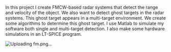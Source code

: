 In this project I create FMCW-based radar systems that detect the range and velocity of the object.
We also want to detect ghost targets in the radar systems. This ghost target appears in a multi-target environment. We create some algorithms to determine this ghost target. I use Matlab to simulate my software both single and multi-target detection. I also make some hardware simulations in an LT-SPICE program.

![Uploading fm.png…]()
